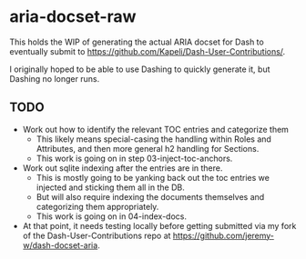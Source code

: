 # aria-docset-raw

This holds the WIP of generating the actual ARIA docset for Dash to eventually submit to https://github.com/Kapeli/Dash-User-Contributions/.

I originally hoped to be able to use Dashing to quickly generate it, but Dashing no longer runs.

## TODO

- Work out how to identify the relevant TOC entries and categorize them
  - This likely means special-casing the handling within Roles and Attributes, and then more general h2 handling for Sections.
  - This work is going on in step 03-inject-toc-anchors.
- Work out sqlite indexing after the entries are in there.
  - This is mostly going to be yanking back out the toc entries we injected and sticking them all in the DB.
  - But will also require indexing the documents themselves and categorizing them appropriately.
  - This work is going on in 04-index-docs.
- At that point, it needs testing locally before getting submitted via my fork of the Dash-User-Contributions repo at https://github.com/jeremy-w/dash-docset-aria.

